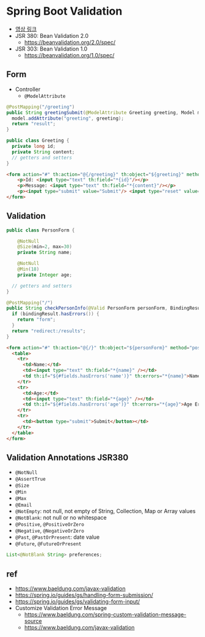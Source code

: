# Spring Boot Validation
- [영상 링크](https://youtu.be/b5rzOaDRdyY)
- JSR 380: Bean Validation 2.0
  * https://beanvalidation.org/2.0/spec/
- JSR 303: Bean Validation 1.0
  * https://beanvalidation.org/1.0/spec/

## Form
- Controller
  * `@ModelAttribute`

```java
@PostMapping("/greeting")
public String greetingSubmit(@ModelAttribute Greeting greeting, Model model) {
  model.addAttribute("greeting", greeting);
  return "result";
}
```

```java
public class Greeting {
  private long id;
  private String content;
  // getters and setters
}
```

```html
<form action="#" th:action="@{/greeting}" th:object="${greeting}" method="post">
    <p>Id: <input type="text" th:field="*{id}"/></p>
    <p>Message: <input type="text" th:field="*{content}"/></p>
    <p><input type="submit" value="Submit"/> <input type="reset" value="Reset"/></p>
</form>
```

## Validation

```java
public class PersonForm {

	@NotNull
	@Size(min=2, max=30)
	private String name;

	@NotNull
	@Min(18)
	private Integer age;

  // getters and setters
}
```

```java
@PostMapping("/")
public String checkPersonInfo(@Valid PersonForm personForm, BindingResult bindingResult) {
  if (bindingResult.hasErrors()) {
    return "form";
  }
  return "redirect:/results";
}
```

```html
<form action="#" th:action="@{/}" th:object="${personForm}" method="post">
  <table>
    <tr>
      <td>Name:</td>
      <td><input type="text" th:field="*{name}" /></td>
      <td th:if="${#fields.hasErrors('name')}" th:errors="*{name}">Name Error</td>
    </tr>
    <tr>
      <td>Age:</td>
      <td><input type="text" th:field="*{age}" /></td>
      <td th:if="${#fields.hasErrors('age')}" th:errors="*{age}">Age Error</td>
    </tr>
    <tr>
      <td><button type="submit">Submit</button></td>
    </tr>
  </table>
</form>
```

## Validation Annotations JSR380
- `@NotNull`
- `@AssertTrue`
- `@Size`
- `@Min`
- `@Max`
- `@Email`
- `@NotEmpty`: not null, not empty of String, Collection, Map or Array values
- `@NotBlank`: not null or no whitespace
- `@Positive`, `@PositiveOrZero`
- `@Negative`, `@NegativeOrZero`
- `@Past`, `@PastOrPresent`: date value
- `@Future`, `@FutureOrPresent`

```java
List<@NotBlank String> preferences;
```

## ref
- https://www.baeldung.com/javax-validation
- https://spring.io/guides/gs/handling-form-submission/
- https://spring.io/guides/gs/validating-form-input/
- Customize Validation Error Message
  * https://www.baeldung.com/spring-custom-validation-message-source
  * https://www.baeldung.com/javax-validation
